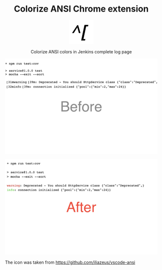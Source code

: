 <div align="center">
<h1>Colorize ANSI Chrome extension</h1>

<a href="./images/icon.png">
  <img
    height="80"
    width="80"
    alt="icon"
    src="./images/icon.png"
  />
</a>

<p>Colorize ANSI colors in Jenkins complete log page</p>

</div>


![Before](./images/before.png)

![After](./images/after.png)

The icon was taken from https://github.com/iliazeus/vscode-ansi
